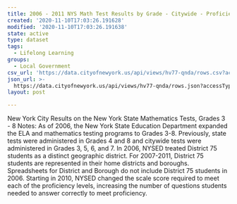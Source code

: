 ```yaml
---
title: 2006 - 2011 NYS Math Test Results by Grade - Citywide - Proficiency Status
created: '2020-11-10T17:03:26.191628'
modified: '2020-11-10T17:03:26.191638'
state: active
type: dataset
tags:
  - Lifelong Learning
groups:
  - Local Government
csv_url: 'https://data.cityofnewyork.us/api/views/hv77-qnda/rows.csv?accessType=DOWNLOAD'
json_url: >-
  https://data.cityofnewyork.us/api/views/hv77-qnda/rows.json?accessType=DOWNLOAD
layout: post

---
```

New York City Results on the New York State Mathematics Tests, Grades 3 - 8
Notes:
As of 2006, the New York State Education Department expanded the ELA and mathematics testing programs to Grades 3-8. Previously, state tests were administered in Grades 4 and 8 and citywide tests were administered in Grades 3, 5, 6, and 7.
In 2006, NYSED treated District 75 students as a distinct geographic district. For 2007-2011, District 75 students are represented in their home districts and boroughs. Spreadsheets for District and Borough do not include District 75 students in 2006.
Starting in 2010, NYSED changed the scale score required to meet each of the proficiency levels, increasing the number of questions students needed to answer correctly to meet proficiency.
